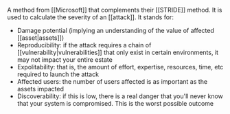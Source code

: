 A method from [[Microsoft]] that complements their [[STRIDE]] method. It is used to calculate the severity of an [[attack]]. It stands for:
- Damage potential (implying an understanding of the value of affected [[asset|assets]])
- Reproducibility: if the attack requires a chain of [[vulnerability|vulnerabilities]] that only exist in certain environments, it may not impact your entire estate
- Expolitability: that is, the amount of effort, expertise, resources, time, etc required to launch the attack
- Affected users: the number of users affected is as important as the assets impacted
- Discoverability: if this is low, there is a real danger that you'll never know that your system is compromised. This is the worst possible outcome
